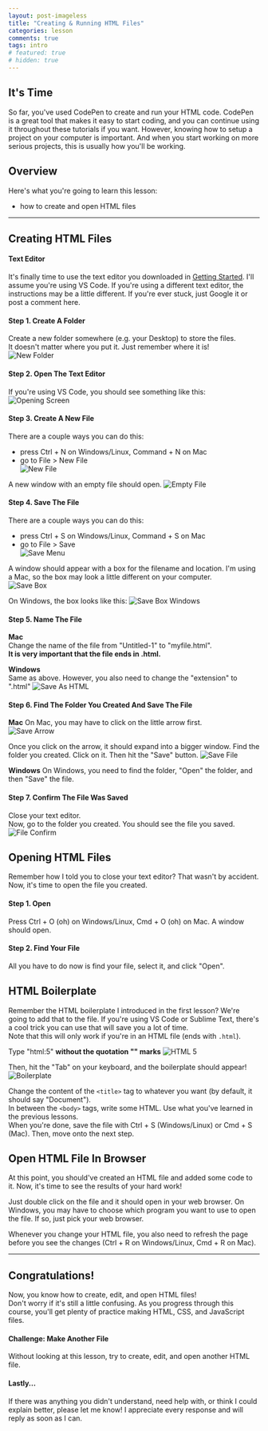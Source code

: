 ```yaml
---
layout: post-imageless
title: "Creating & Running HTML Files"
categories: lesson
comments: true
tags: intro
# featured: true
# hidden: true
---
```


## It's Time
So far, you've used CodePen to create and run your HTML code.
CodePen is a great tool that makes it easy to start coding, and you can continue using it throughout these tutorials if you want.
However, knowing how to setup a project on your computer is important. And when you start working on more serious projects, this is
usually how you'll be working. 

## Overview
Here's what you're going to learn this lesson:
- how to create and open HTML files

---
## Creating HTML Files
#### Text Editor
It's finally time to use the text editor you downloaded in [Getting Started](). 
I'll assume you're using VS Code. If you're using a different text editor, the instructions may be a little different. 
If you're ever stuck, just Google it or post a comment here.

#### Step 1. Create A Folder
Create a new folder somewhere (e.g. your Desktop) to store the files.  
It doesn't matter where you put it. Just remember where it is!  
![New Folder](folder.jpg)

#### Step 2. Open The Text Editor
If you're using VS Code, you should see something like this: ![Opening Screen](opening-screen.jpg)

#### Step 3. Create A New File
There are a couple ways you can do this:
- press Ctrl + N on Windows/Linux, Command + N on Mac
- go to File > New File  
![New File](new-file.jpg)

A new window with an empty file should open.
![Empty File](empty-file.jpg)

#### Step 4. Save The File
There are a couple ways you can do this:
- press Ctrl + S on Windows/Linux, Command + S on Mac
- go to File > Save  
![Save Menu](save-menu.jpg)

A window should appear with a box for the filename and location. 
I'm using a Mac, so the box may look a little different on your computer.  
![Save Box](save-box.jpg)

On Windows, the box looks like this:
![Save Box Windows](save-box-windows.jpg)

#### Step 5. Name The File
**Mac**  
Change the name of the file from "Untitled-1" to "myfile.html".  
**It is very important that the file ends in .html.**

**Windows**  
Same as above. However, you also need to change the "extension" to ".html"
![Save As HTML](save-as-html.jpg)

#### Step 6. Find The Folder You Created And Save The File
**Mac**
On Mac, you may have to click on the little arrow first.  
![Save Arrow](save-arrow.jpg)

Once you click on the arrow, it should expand into a bigger window. 
Find the folder you created. Click on it. Then hit the "Save" button.
![Save File](save-file.jpg)

**Windows**
On Windows, you need to find the folder, "Open" the folder, and then "Save" the file.

#### Step 7. Confirm The File Was Saved
Close your text editor.  
Now, go to the folder you created. You should see the file you saved.
![File Confirm](file-confirm.jpg)


## Opening HTML Files
Remember how I told you to close your text editor? That wasn't by accident. Now, it's time to open the file you created.

#### Step 1. Open
Press Ctrl + O (oh) on Windows/Linux, Cmd + O (oh) on Mac. A window should open.

#### Step 2. Find Your File
All you have to do now is find your file, select it, and click "Open".


## HTML Boilerplate
Remember the HTML boilerplate I introduced in the first lesson? We're going to add that to the file.
If you're using VS Code or Sublime Text, there's a cool trick you can use that will save you a lot of time.  
Note that this will only work if you're in an HTML file (ends with `.html`).

Type "html:5" **without the quotation "" marks**
![HTML 5](html-5.jpg)

Then, hit the "Tab" on your keyboard, and the boilerplate should appear!
![Boilerplate](boilerplate.jpg)

Change the content of the `<title>` tag to whatever you want (by default, it should say "Document").  
In between the `<body>` tags, write some HTML. Use what you've learned in the previous lessons.  
When you're done, save the file with Ctrl + S (Windows/Linux) or Cmd + S (Mac). Then, move onto the next step.

## Open HTML File In Browser
At this point, you should've created an HTML file and added some code to it. Now, it's time to see the results of your hard work!  

Just double click on the file and it should open in your web browser.
On Windows, you may have to choose which program you want to use to open the file. If so, just pick your web browser.

Whenever you change your HTML file, you also need to refresh the page before you see the changes 
(Ctrl + R on Windows/Linux, Cmd + R on Mac).

***

## Congratulations!
Now, you know how to create, edit, and open HTML files!  
Don't worry if it's still a little confusing. As you progress through this course, you'll get plenty of practice making HTML, CSS, and JavaScript files.

#### Challenge: Make Another File
Without looking at this lesson, try to create, edit, and open another HTML file.

#### Lastly...
If there was anything you didn't understand, need help with, or think I could explain better, please let me know!
I appreciate every response and will reply as soon as I can.